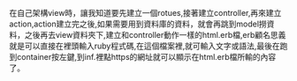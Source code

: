 在自己架構view時，讓我知道要先建立一個rotues,接著建立controller,再來建立action,action建立完之後,如果需要用到資料庫的資料，就會再跳到model撈資料，之後再去view資料夾下,建立和controller動作一樣的html.erb檔,erb顧名思義就是可以直接在裡頭輸入ruby程式碼,在這個檔案裡,就可輸入文字或語法,最後在跑到container按左鍵,到inf.裡點https的網址就可以顯示在html.erb檔所輸的內容了。
